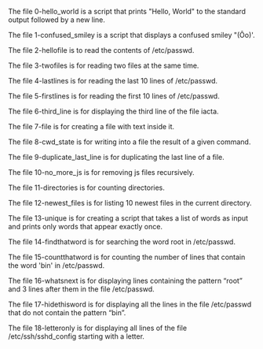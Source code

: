 The file 0-hello_world is a script that prints "Hello, World" to the standard output followed by a new line.

The file 1-confused_smiley is a script that displays a confused smiley "(Ôo)'.

The file 2-hellofile is to read the contents of /etc/passwd.

The file 3-twofiles is for reading two files at the same time.

The file 4-lastlines is for reading the last 10 lines of /etc/passwd.

The file 5-firstlines is for reading the first 10 lines of /etc/passwd.

The file 6-third_line is for displaying the third line of the file iacta.

The file 7-file is for creating a file with text inside it.

The file 8-cwd_state is for writing into a file the result of a given command.

The file 9-duplicate_last_line is for duplicating the last line of a file.

The file 10-no_more_js is for removing js files recursively.

The file 11-directories is for counting directories.

The file 12-newest_files is for listing 10 newest files in the current directory.

The file 13-unique is for creating a script that takes a list of words as input and prints only words that appear exactly once.

The file 14-findthatword is for searching the word root in /etc/passwd.

The file 15-countthatword is for counting the number of lines that contain the word 'bin' in /etc/passwd.

The file 16-whatsnext is for displaying lines containing the pattern “root” and 3 lines after them in the file /etc/passwd.

The file 17-hidethisword is for displaying all the lines in the file /etc/passwd that do not contain the pattern “bin”.

The file 18-letteronly is for displaying all lines of the file /etc/ssh/sshd_config starting with a letter.


